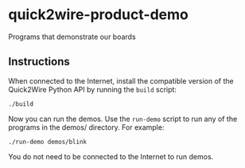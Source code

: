 quick2wire-product-demo
=======================

Programs that demonstrate our boards

Instructions
------------

When connected to the Internet, install the compatible version of the Quick2Wire Python API by running the `build` script:

    ./build

Now you can run the demos. Use the `run-demo` script to run any of the programs in the demos/ directory. For example:

    ./run-demo demos/blink

You do not need to be connected to the Internet to run demos.

